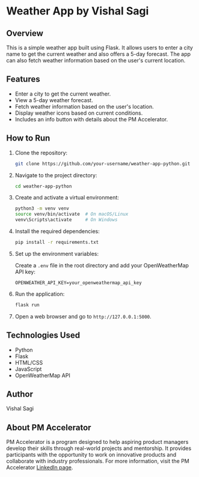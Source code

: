 # Weather App by Vishal Sagi

## Overview

This is a simple weather app built using Flask. It allows users to enter a city name to get the current weather and also offers a 5-day forecast. The app can also fetch weather information based on the user's current location.

## Features

- Enter a city to get the current weather.
- View a 5-day weather forecast.
- Fetch weather information based on the user's location.
- Display weather icons based on current conditions.
- Includes an info button with details about the PM Accelerator.

## How to Run

1. Clone the repository:

    ```bash
    git clone https://github.com/your-username/weather-app-python.git
    ```

2. Navigate to the project directory:

    ```bash
    cd weather-app-python
    ```

3. Create and activate a virtual environment:

    ```bash
    python3 -m venv venv
    source venv/bin/activate  # On macOS/Linux
    venv\Scripts\activate     # On Windows
    ```

4. Install the required dependencies:

    ```bash
    pip install -r requirements.txt
    ```

5. Set up the environment variables:

    Create a `.env` file in the root directory and add your OpenWeatherMap API key:

    ```plaintext
    OPENWEATHER_API_KEY=your_openweathermap_api_key
    ```

6. Run the application:

    ```bash
    flask run
    ```

7. Open a web browser and go to `http://127.0.0.1:5000`.

## Technologies Used

- Python
- Flask
- HTML/CSS
- JavaScript
- OpenWeatherMap API

## Author

Vishal Sagi

## About PM Accelerator

PM Accelerator is a program designed to help aspiring product managers develop their skills through real-world projects and mentorship. It provides participants with the opportunity to work on innovative products and collaborate with industry professionals. For more information, visit the PM Accelerator [LinkedIn page](https://www.linkedin.com/company/pm-accelerator/).
